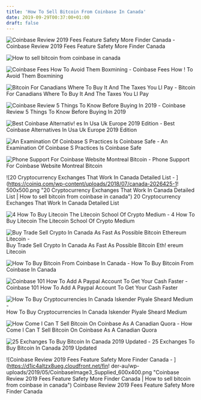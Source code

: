 ```yaml
---
title: 'How To Sell Bitcoin From Coinbase In Canada'
date: 2019-09-29T00:37:00+01:00
draft: false
---
```


![Coinbase Review 2019 Fees Feature Safety More Finder Canada - ](https://d1ic4altzx8ueg.cloudfront.net/finder-au/wp-uploads/2019/05/CoinbaseImage1_Supplied_600x400.png "Coinbase Review 2019 Fees Feature Safety More Finder Canada | How to sell bitcoin from coinbase in canada") Coinbase Review 2019 Fees Feature Safety More Finder Canada

![How to sell bitcoin from coinbase in canada](https://static.coindesk.com/wp-content/uploads/2015/08/canada-flag-e1440799162939-275x275.jpg "How to sell bitcoin from coinbase in canada") 

![Coinbase Fees How To Avoid Them Boxmining - ](https://mk0boxminingmnwnavp0.kinstacdn.com/wp-content/uploads/2019/05/Reduce-Coinbase-Fees.jpg "Coinbase Fees How To Avoid Them Boxmining | How to sell bitcoin from coinbase in canada") Coinbase Fees How ! To Avoid Them Boxmining

![Bitcoin For Canadians Where To Buy It And The Taxes You Ll Pay - ](https://i0.wp.com/media.globalnews.ca/videostatic/540/547/final-bitcoin.jpg?w=670&quality=70&strip=all "Bitcoin For Canadians Where To Buy It And The Taxes You Ll Pay | How to sell bitcoin from coinbase in canada") Bitcoin For Canadians Where To Buy It And The Taxes You Ll Pay

![Coinbase Review 5 Things To Know Before Buying In 2019 - ](https://www.buybitcoinworldwide.com/img/coinbase/coinbase-send-confirm%20copy.png "Coinbase Review 5 Things To Know Before Buying In 2019 | How to sell bitcoin from coinbase in canada") Coinbase Review 5 Things To Know Before Buying In 2019

![Best Coinbase Alternativ!   es In Usa Uk Europe 2019 Edition - ](https://themoneymongers.com/wp-content/uploads/2018/11/CEX.io-1.png "Best Coinbase Alte!   rnatives In Usa Uk Europe 2019 Edition | How to sell bitcoin from coinbase in canada") Best Coinbase Alternatives In Usa Uk Europe 2019 Edition

![An Examination Of Coinbase S Practices Is Coinbase Safe - ](https://www.futureofeverything.io/wp-content/uploads/2017/11/coinbase-1.jpg "An Examination Of Coinbase S Practices Is Coinbase Safe | How to sell bitcoin from coinbase in canada") An Examination Of Coinbase S Practices Is Coinbase Safe

![Phone Support For Coinbase Website Montreal Bitcoin - ](https://bitcoinbestbuy.com/wp-content/uploads/2017/06/coinbase-ios-app-1024x596.png "Phone Support For Coinbase Website Montreal Bitcoin | How to sell bitcoin from coinbase in canada") Phone Support For Coinbase Website Montreal Bitcoin

![20 Cryptocurrency Exchanges That Work In Canada Detailed List - ](https://coiniq.com/wp-content/uploads/2018/07/canada-2026425-1!   500x500.png "20 Cryptocurrency Exchanges That Work In Canada Detailed List | How to sell bitcoin from coinbase in canada") 20 Cryptocurrency Exchanges That Work In Canada Detailed List

![4 How To Buy Litecoin The Litecoin School Of Crypto Medium - ](https://miro.medium.com/max/1400/1*B9U84-kSp4wavPFEGasoAw.png "4 How To Buy Litecoin The Litecoin School Of Crypto Medium | How to sell bitcoin from coinbase in canada") 4 How To Buy Litecoin The Litecoin School Of Crypto Medium

![Buy Trade Sell Crypto In Canada As Fast As Possible Bitcoin Ethereum Litecoin - ](https://i.ytimg.com/vi/OzEExAcDgPg/maxresdefault.jpg "Buy Trade Sell Crypto In Canada As Fast As Possible Bitcoin Ethereum Litecoin | How to sell bitcoin from coinbase in cana!   da") Buy Trade Sell Crypto In Canada As Fast As Possible Bitcoin Eth! ereum Litecoin

![How To Buy Bitcoin From Coinbase In Canada - ](https://i.ytimg.com/vi/Ogqrob-Hhrg/maxresdefault.jpg "How To Buy Bitcoin From Coinbase In Canada | How to sell bitcoin from coinbase in canada") How To Buy Bitcoin From Coinbase In Canada

![Coinbase 101 How To Add A Paypal Account To Get Your Cash Faster - ](https://img.gadgethacks.com/img/39/28/63649429362533/0/coinbase-101-add-paypal-account-get-your-cash-faster.w1456.jpg "Coinbase 101 How To Add A Paypal Account To Get Your Cash Faster | How to sell bitcoin from coinbase in canada") Coinbase 101 How To Add A Paypal Account To Get Your Cash Faster

![How To Buy Cryptocurrencies In Canada Iskender Piyale Sheard Medium - ](https://miro.medium.com/max/1838/1*PKAtVlhHHIcxAIkcBS8DUg.jpeg "How To Buy !   Cryptocurrencies In Canada Iskender Piyale Sheard Medium | How to sell bitcoin from coinbase in canada") How To Buy Cryptocurrencies In Canada Iskender Piyale Sheard Medium

![How Come I Can T Sell Bitcoin On Coinbase As A Canadian Quora - ](https://qph.fs.quoracdn.net/main-qimg-b253ed9cc3400c5f633dd4b11abe4cdf "How Come I Can T Sell Bitcoin On Coinbase As A Canadian Quora | How to sell bitcoin from coinbase in canada") How Come I Can T Sell Bitcoin On Coinbase As A Canadian Quora

![25 Exchanges To Buy Bitcoin In Canada 2019 Updated - ](https://www.buybitcoinworldwide.com/img/icons--new/reputation.svg "25 Exchanges To Buy Bitcoin In Canada 2019 Updated | How to sell bitcoin from coinbase in canada") 25 Exchanges To Buy Bitcoin In Canada 2019 Updated

![Coinbase Review 2019 Fees Feature Safety More Finder Canada - ](https://d1ic4altzx8ueg.cloudfront.net/fin!   der-au/wp-uploads/2019/05/CoinbaseImage3_Supplied_600x400.png "Coinbase Review 2019 Fees Feature Safety More Finder Canada | How to sell bitcoin from coinbase in canada") Coinbase Review 2019 Fees Feature Safety More Finder Canada